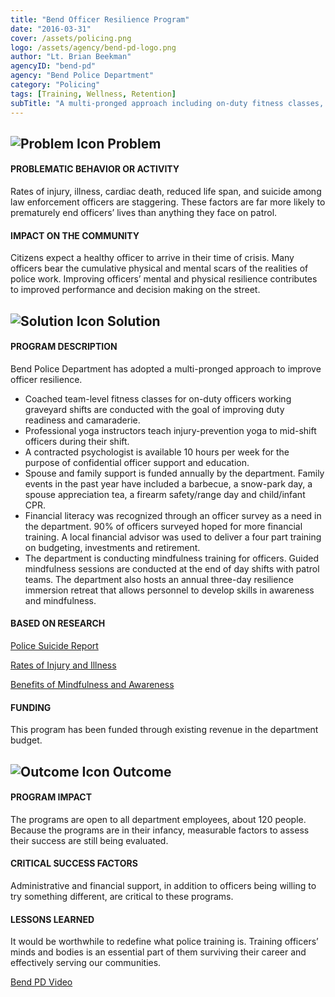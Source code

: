 ```yaml
---
title: "Bend Officer Resilience Program"
date: "2016-03-31"
cover: /assets/policing.png
logo: /assets/agency/bend-pd-logo.png
author: "Lt. Brian Beekman"
agencyID: "bend-pd"
agency: "Bend Police Department"
category: "Policing"
tags: [Training, Wellness, Retention]
subTitle: "A multi-pronged approach including on-duty fitness classes, yoga classes, a contracted psychologist, family support, financial literacy, and mindfulness training aims to increase officer resilience."
---
```


## ![Problem Icon](https://github.com/google/material-design-icons/raw/master/alert/1x_web/ic_error_outline_black_48dp.png "Problem") Problem

#### PROBLEMATIC BEHAVIOR OR ACTIVITY

Rates of injury, illness, cardiac death, reduced life span, and suicide among law enforcement officers are staggering. These factors are far more likely to prematurely end officers’ lives than anything they face on patrol.

#### IMPACT ON THE COMMUNITY

Citizens expect a healthy officer to arrive in their time of crisis. Many officers bear the cumulative physical and mental scars of the realities of police work. Improving officers’ mental and physical resilience contributes to improved performance and decision making on the street.

## ![Solution Icon](https://github.com/google/material-design-icons/raw/master/action/1x_web/ic_lightbulb_outline_black_48dp.png "Solution") Solution

#### PROGRAM DESCRIPTION

Bend Police Department has adopted a multi-pronged approach to improve officer resilience.

   - Coached team-level fitness classes for on-duty officers working graveyard shifts are conducted with the goal of improving duty readiness and camaraderie.
   - Professional yoga instructors teach injury-prevention yoga to mid-shift officers during their shift.
   - A contracted psychologist is available 10 hours per week for the purpose of confidential officer support and education.
   - Spouse and family support is funded annually by the department. Family events in the past year have included a barbecue, a snow-park day, a spouse appreciation tea, a firearm safety/range day and child/infant CPR.
   - Financial literacy was recognized through an officer survey as a need in the department. 90% of officers surveyed hoped for more financial training. A local financial advisor was used to deliver a four part training on budgeting, investments and retirement.
   - The department is conducting mindfulness training for officers. Guided mindfulness sessions are conducted at the end of day shifts with patrol teams. The department also hosts an annual three-day resilience immersion retreat that allows personnel to develop skills in awareness and mindfulness.

#### BASED ON RESEARCH

   [Police Suicide Report](http://www.theiacp.org/Portals/0/documents/pdfs/Suicide_Project/Officer_Suicide_Report.pdf)

   [Rates of Injury and Illness](http://www.bls.gov/ooh/protective-service/police-and-detectives.htm)

   [Benefits of Mindfulness and Awareness](http://marc.ucla.edu/)

#### FUNDING

This program has been funded through existing revenue in the department budget.

## ![Outcome Icon](https://github.com/google/material-design-icons/raw/master/action/1x_web/ic_view_list_black_48dp.png "Outcome") Outcome

#### PROGRAM IMPACT

The programs are open to all department employees, about 120 people. Because the programs are in their infancy, measurable factors to assess their success are still being evaluated.

#### CRITICAL SUCCESS FACTORS

Administrative and financial support, in addition to officers being willing to try something different, are critical to these programs.

#### LESSONS LEARNED

It would be worthwhile to redefine what police training is. Training officers’ minds and bodies is an essential part of them surviving their career and effectively serving our communities.

[Bend PD Video](https://cityofbendoregon.podbean.com/e/city-edition-police-department-wellness-program/)
